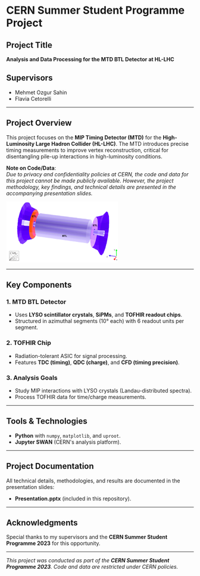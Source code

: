 # CERN Summer Student Programme Project  

## Project Title  
**Analysis and Data Processing for the MTD BTL Detector at HL-LHC**  

## Supervisors  
- Mehmet Ozgur Sahin  
- Flavia Cetorelli  

---

## Project Overview  
This project focuses on the **MIP Timing Detector (MTD)** for the **High-Luminosity Large Hadron Collider (HL-LHC)**. The MTD introduces precise timing measurements to improve vertex reconstruction, critical for disentangling pile-up interactions in high-luminosity conditions.  

**Note on Code/Data**:  
*Due to privacy and confidentiality policies at CERN, the code and data for this project cannot be made publicly available. However, the project methodology, key findings, and technical details are presented in the accompanying presentation slides.*  

<img src = "MTD.png" width="300"></img>


---

## Key Components  
### 1. **MTD BTL Detector**  
- Uses **LYSO scintillator crystals**, **SiPMs**, and **TOFHIR readout chips**.  
- Structured in azimuthal segments (10° each) with 6 readout units per segment.  

### 2. **TOFHIR Chip**  
- Radiation-tolerant ASIC for signal processing.  
- Features **TDC (timing)**, **QDC (charge)**, and **CFD (timing precision)**.  

### 3. **Analysis Goals**  
- Study MIP interactions with LYSO crystals (Landau-distributed spectra).  
- Process TOFHIR data for time/charge measurements.  

---

## Tools & Technologies  
- **Python** with `numpy`, `matplotlib`, and `uproot`.  
- **Jupyter SWAN** (CERN's analysis platform).  

---

## Project Documentation  
All technical details, methodologies, and results are documented in the presentation slides:  
- **Presentation.pptx** (included in this repository).  

---

## Acknowledgments  
Special thanks to my supervisors and the **CERN Summer Student Programme 2023** for this opportunity.  
 

---  
*This project was conducted as part of the **CERN Summer Student Programme 2023**. Code and data are restricted under CERN policies.*  
